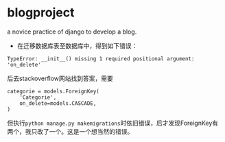 # blogproject
a novice practice of django to develop a blog.

- 在迁移数据库表至数据库中，得到如下错误：

`TypeError: __init__() missing 1 required positional argument: 'on_delete'`

后去stackoverflow网站找到答案，需要

```
categorie = models.ForeignKey(
    'Categorie',
    on_delete=models.CASCADE,
)
```

但执行`python manage.py makemigrations`时依旧错误，后才发现ForeignKey有两个，我只改了一个。这是一个想当然的错误。